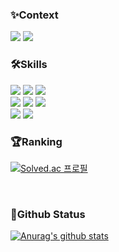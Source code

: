 

### ✨Context
<a href="https://velog.io/@rmswjdtn"> <img src="https://img.shields.io/badge/Blog-3DDC84??style=flat-square&logo=Velog&logoColor=white"/></a>
<img src="https://img.shields.io/badge/dev__rmswjdtn@naver.com-EA4335??style=flat-square&logo=Mail.Ru&logoColor=white"/>


### 🛠Skills
<span><img src="https://img.shields.io/badge/Python-3776AB?style=for-the-badge&logo=Python&logoColor=white"/>
<img src="https://img.shields.io/badge/Java-007396?&style=for-the-badge"/>
<img src="https://img.shields.io/badge/SQL-F37C20?style=for-the-badge"/>
</span>
</br>
<span>
<img src="https://img.shields.io/badge/Spring-6DB33F?style=for-the-badge&logo=Spring&logoColor=white"/>
<img src="https://img.shields.io/badge/JPA-8F8F8F?style=for-the-badge">
<img src="https://img.shields.io/badge/MySQL-4479A1?style=for-the-badge&logo=MySQL&logoColor=white"/>
</span>
</br>
<span>
<img src="https://img.shields.io/badge/Docker-2496ED?style=for-the-badge&logo=Docker&logoColor=white"/>
<img src="https://img.shields.io/badge/Github Actions-2496ED?style=for-the-badge&logo=Github Actions&logoColor=white"/>







### 🏆Ranking
[![Solved.ac
프로필](http://mazassumnida.wtf/api/v2/generate_badge?boj=rmswjdtn)](https://solved.ac/rmswjdtn)

</br>

### 💜Github Status

[![Anurag's github stats](https://github-readme-stats.vercel.app/api?username=suy2on&show_icons=true&include_all_commits=true&bg_color=30,e96443,904e95&title_color=fff&text_color=fff)](https://github.com/anuraghazra/github-readme-stats)
<!--
[![Top Langs](https://github-readme-stats.vercel.app/api/top-langs/?username=suy2on&layout=compact&bg_color=30,e96443,904e95&title_color=fff&text_color=fff&hide=jupyter%20notebook)](https://github.com/anuraghazra/github-readme-stats)
-->



<!--
**suy2on/suy2on** is a ✨ _special_ ✨ repository because its `README.md` (this file) appears on your GitHub profile.

Here are some ideas to get you started:

- 🔭 I’m currently working on ...
- 🌱 I’m currently learning ...
- 👯 I’m looking to collaborate on ...
- 🤔 I’m looking for help with ...
- 💬 Ask me about ...
- 📫 How to reach me: ...
- 😄 Pronouns: ...
- ⚡ Fun fact: ...
-->
